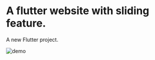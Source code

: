 # A flutter website with sliding feature.

A new Flutter project.

![demo](https://github.com/raj2611/FlutterWeb-Slider/blob/master/beforeNow.gif)
